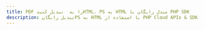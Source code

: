 ---title: PDF را به  تبدیل کنیدHTML، PS به HTML مبدل رایگان یا PHP SDKdescription: تبدیل رایگانPS به HTML با استفاده از PHP Cloud APIs & SDK همچنین اسناد PDF را در Cloud ایجاد، ویرایش و رندر کنید.---